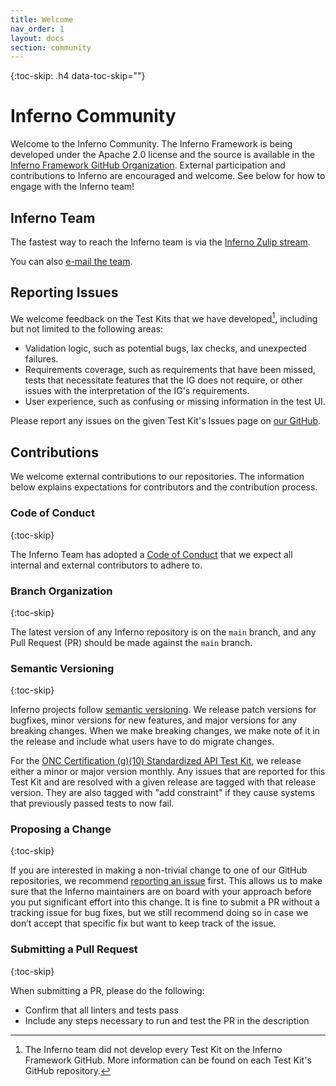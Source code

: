 ```yaml
---
title: Welcome
nav_order: 1
layout: docs
section: community
---
```

{:toc-skip: .h4 data-toc-skip=""}

# Inferno Community

Welcome to the Inferno Community.  The Inferno Framework is being developed
under the Apache 2.0 license and the source is available in the [Inferno Framework GitHub Organization](https://github.com/inferno-framework).  External participation and contributions to Inferno are encouraged and welcome. See below for how to engage with the Inferno team!

## Inferno Team

The fastest way to reach the Inferno team is via the [Inferno Zulip
stream](https://chat.fhir.org/#narrow/stream/179309-inferno).

You can also
[e-mail the team](mailto:inferno@groups.mitre.org).

## Reporting Issues

We welcome feedback on the Test Kits that we have developed[^1], including but not limited to the following areas:

[^1]: The Inferno team did not develop every Test Kit on the Inferno Framework GitHub. More information can be found on each Test Kit's GitHub repository.

- Validation logic, such as potential bugs, lax checks, and unexpected failures.
- Requirements coverage, such as requirements that have been missed, tests that necessitate features that the IG does not require, or other issues with the interpretation of the IG's requirements.
- User experience, such as confusing or missing information in the test UI.

Please report any issues on the given Test Kit's Issues page on [our GitHub](https://github.com/inferno-framework).

## Contributions

We welcome external contributions to our repositories. The information below explains expectations for contributors and the contribution process.

### Code of Conduct
{:toc-skip}

The Inferno Team has adopted a [Code of Conduct](/community/code-of-conduct) that we expect all internal and external contributors to adhere to.

### Branch Organization
{:toc-skip}

The latest version of any Inferno repository is on the `main` branch, and any Pull Request (PR) should be made against the `main` branch.

### Semantic Versioning
{:toc-skip}

Inferno projects follow [semantic versioning](https://semver.org/). We release patch versions for bugfixes, minor versions for new features, and major versions for any breaking changes. When we make breaking changes, we make note of it in the release and include what users have to do migrate changes.

For the [ONC Certification (g)(10) Standardized API Test Kit](https://github.com/onc-healthit/onc-certification-g10-test-kit), we release either a minor or major version monthly. Any issues that are reported for this Test Kit and are resolved with a given release are tagged with that release version. They are also tagged with "add constraint" if they cause systems that previously passed tests to now fail.

### Proposing a Change
{:toc-skip}

If you are interested in making a non-trivial change to one of our GitHub repositories, we recommend [reporting an issue](#reporting-issues) first. This allows us to make sure that the Inferno maintainers are on board with your approach before you put significant effort into this change. It is fine to submit a PR without a tracking issue for bug fixes, but we still recommend doing so in case we don’t accept that specific fix but want to keep track of the issue.

### Submitting a Pull Request
{:toc-skip}

When submitting a PR, please do the following:
- Confirm that all linters and tests pass
- Include any steps necessary to run and test the PR in the description